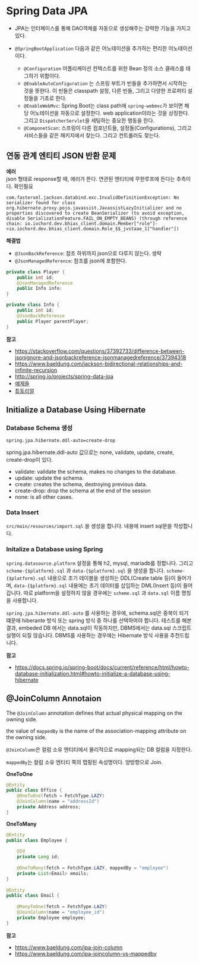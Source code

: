# Spring Data JPA

- JPA는 인터페이스를 통해 DAO객체를 자동으로 생성해주는 강력한 기능을 가지고 있다.

- `@SpringBootApplication` 다음과 같은 어노테이션을 추가하는 편리한 어노테이션이다.

  - `@Configuration` 어플리케이션 컨텍스트를 위한 Bean 정의 소스 클래스를 태그하기 위함이다.
  - `@EnableAutoConfiguration` 는 스프링 부트가 빈들을 추가하면서 시작하는 것을 뜻한다. 이 빈들은 classpath 설정, 다른 빈들, 그리고 다양한 프로퍼티 설정들을 기초로 한다.
  - `@EnableWebMvc`: Spring Boot는 class path에 `spring-webmvc`가 보이면 해당 어노테이션을 자동으로 설정한다. web application이라는 것을 상징한다. 그리고 `DispatcherServlet`을 세팅하는 중요한 행동을 한다.
  - `@ComponetScan`: 스프링이 다른 컴포넌트들, 설정들(Configurations), 그리고 서비스들을 같은 패키지에서 찾는다. 그리고 컨트롤러도 찾는다.

## 연동 관계 엔티티 JSON 반환 문제
**에러**  
json 형태로 response할 때, 에러가 뜬다. 연관된 엔티티에 무한루프에 든다는 추측이다. 확인필요
```
com.fasterxml.jackson.databind.exc.InvalidDefinitionException: No serializer found for class org.hibernate.proxy.pojo.javassist.JavassistLazyInitializer and no properties discovered to create BeanSerializer (to avoid exception, disable SerializationFeature.FAIL_ON_EMPTY_BEANS) (through reference chain: io.iochord.dev.bhias_client.domain.Member["role"]->io.iochord.dev.bhias_client.domain.Role_$$_jvstaae_1["handler"])
```

**해결법** 

- `@JsonBackReference`: 참조 하위까지 json으로 다루지 않는다. 생략
- `@JsonManagedReference`: 참조를 json에 포함한다.


```java
private class Player {
    public int id;
    @JsonManagedReference
    public Info info;
}

private class Info {
    public int id;
    @JsonBackReference
    public Player parentPlayer;
}
```

**참고**
- https://stackoverflow.com/questions/37392733/difference-between-jsonignore-and-jsonbackreference-jsonmanagedreference/37394318
- https://www.baeldung.com/jackson-bidirectional-relationships-and-infinite-recursion
- http://spring.io/projects/spring-data-jpa
- [예제들](https://github.com/spring-projects/spring-data-examples/tree/master/jpa)
- [튜토리얼](https://spring.io/guides/gs/accessing-data-jpa/)

## Initialize a Database Using Hibernate

### Database Schema 생성
```
spring.jpa.hibernate.ddl-auto=create-drop
```
spring.jpa.hibernate.ddl-auto 값으로는 none, validate, update, create, create-drop이 있다.

- validate: validate the schema, makes no changes to the database.
- update: update the schema.
- create: creates the schema, destroying previous data.
- create-drop: drop the schema at the end of the session
- none: is all other cases.

### Data Insert
`src/main/resources/import.sql` 을 생성을 합니다. 내용에 insert sql문을 작성합니다.

### Initalize a Database using Spring
`spring.datasource.platform` 설정을 통해 h2, mysql, mariadb를 정합니다. 그리고 `scheme-{$platform}.sql` 과 `data-{$platform}.sql` 을 생성을 합니다. `scheme-{$platform}.sql` 내용으로 초기 테이블을 생성하는 DDL(Create table 등)이 들어가며, `data-{$platform}.sql` 내용에는 초기 데이터를 삽입하는 DML(Insert 등)이 들어갑니다. 따로 platform을 설정하지 않을 경우에는 `scheme.sql` 과 `data.sql` 이름 명칭을 사용합니다.

`spring.jpa.hibernate.ddl-auto` 를 사용하는 경우에, schema.sql은 중복이 되기 떄문에 hiberante 방식 또는 spring 방식 중 하나를 선택하여야 합니다. 테스트를 해본 결과, embeded DB 에서는 data.sql이 작동하지만, DBMS에서는 data.sql 스크립트 실행이 되질 않습니다. DBMS를 사용하는 경우에는 Hibernate 방식 사용을 추천드립니다.

**참고**
- https://docs.spring.io/spring-boot/docs/current/reference/html/howto-database-initialization.html#howto-initialize-a-database-using-hibernate

## @JoinColumn Annotaion

The `@JoinColumn` annotation defines that actual physical mapping on the owning side.

the value of `mappedBy` is the name of the association-mapping attribute on the owning side. 

`@JoinColumn`은 컬럼 소유 엔티티에서 물리적으로 mapping되는 DB 컬럼을 지정한다. 

`mappedBy`는 컬럼 소유 엔티티 쪽의 맵핑된 속성명이다. 양방향으로 Join.

**OneToOne**

```java
@Entity
public class Office {
    @OneToOne(fetch = FetchType.LAZY)
    @JoinColumn(name = "addressId")
    private Address address;
}
```
  
**OneToMany**
```java
@Entity
public class Employee {
  
    @Id
    private Long id;
 
    @OneToMany(fetch = FetchType.LAZY, mappedBy = "employee")
    private List<Email> emails;
}
 
@Entity
public class Email {
  
    @ManyToOne(fetch = FetchType.LAZY)
    @JoinColumn(name = "employee_id")
    private Employee employee;
}
```
**참고**
- https://www.baeldung.com/jpa-join-column
- https://www.baeldung.com/jpa-joincolumn-vs-mappedby